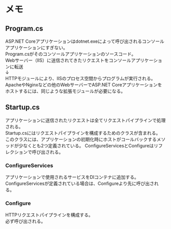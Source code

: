 ﻿# メモ
## Program.cs
ASP.NET Coreアプリケーションはdotnet.exeによって呼び出されるコンソールアプリケーションにすぎない。  
Program.csがそのコンソールアプリケーションのソースコード。  
Webサーバー（IIS）に送信されてきたリクエストをコンソールアプリケーションに転送  
↓  
HTTPモジュールにより、IISのプロセス空間からプログラムが実行される。  
ApacheやNginxなどの他のWebサーバーでASP.NET Coreアプリケーションをホストするには、同じような拡張モジュールが必要になる。  

## Startup.cs
アプリケーションに送信されたリクエストは全てリクエストパイプラインで処理される。  
Startup.csにはリクエストパイプラインを構成するためのクラスが含まれる。  
このクラスには、アプリケーションの初期化時にホストがコールバックするメソッドが少なくとも2つ定義されている。
ConfigureServicesとConfigureはリフレクションで呼び出される。  
###  ConfigureServices
アプリケーションで使用されるサービスをDIコンテナに追加する。  
ConfigureServicesが定義されている場合は、Configureより先に呼び出される。  
###  Configure
HTTPリクエストパイプラインを構成する。  
必ず呼び出される。